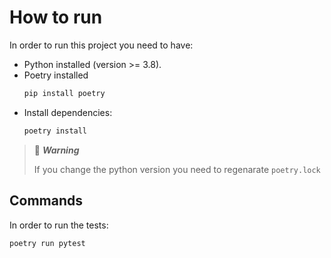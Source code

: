 # How to run

In order to run this project you need to have:
- Python installed (version >= 3.8).
- Poetry installed
    ```bash
    pip install poetry
    ```
- Install dependencies:
  ```bash
  poetry install
  ```

> 🚧 ***Warning***
>
> If you change the python version you need to regenarate `poetry.lock`

## Commands

In order to run the tests:
```bash
poetry run pytest
```